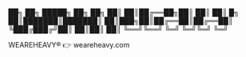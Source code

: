 ██╗    ██╗ █████╗ ██╗  ██╗
██║    ██║██╔══██╗██║  ██║
██║ █╗ ██║███████║███████║
██║███╗██║██╔══██║██╔══██║
╚███╔███╔╝██║  ██║██║  ██║
╚══╝╚══╝ ╚═╝  ╚═╝╚═╝  ╚═╝
 
 
 WEAREHEAVY® 👉 weareheavy.com

